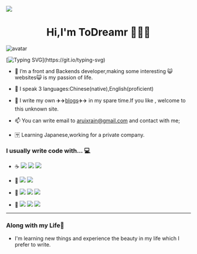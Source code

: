 <p>
  <img src="https://count.getloli.com/@:Xu?name=%3AXu&theme=booru-huggboo&padding=1&offset=1&align=top&scale=1&pixelated=1&darkmode=auto&num=7&prefix=434268">
</p>

<h1 align="center">Hi,I'm ToDreamr 🦢🦢🦢 </h1>

![avatar](https://scontent-hkg4-1.xx.fbcdn.net/v/t39.30808-6/466899729_485484317852747_5768009221894605819_n.jpg?stp=dst-jpg_s960x960&_nc_cat=106&ccb=1-7&_nc_sid=cc71e4&_nc_ohc=tYR5vp5zy6kQ7kNvgFPMDEf&_nc_zt=23&_nc_ht=scontent-hkg4-1.xx&_nc_gid=At_CPE3w4vemRo6KNNid9CD&oh=00_AYCKvu_e9nXcgcbzWuilfPZOJZVK38qbHTfYTBLoebxOLg&oe=673D5641)

[![Typing SVG](https://readme-typing-svg.herokuapp.com?color=%2336BCF7&center=true&vCenter=true&width=600&lines=Hi+there+👋,+I+am+Todreamr;+Welcome+to+My+Profile!;Over+2.5+years+of+programming+experience;Always+learning+new+things...+;)](https://git.io/typing-svg)


- 🔭  I’m a  front and Backends developer,making some interesting 😺websites😺 is my passion of life.

- 🌱  I speak 3 languages:Chinese(native),English(proficient)

- 💬  I write my own ✈️✈️[blogs](https://todreamr.github.io/)✈️✈️ in my spare time.If you like , welcome to this unknown site.

- 📫  You can write email to <aruixrain@gmail.com> and contact with me;

- 🈂️  Learning Japanese,working for a private company.
### I usually write code with... 💻

- ☕ [![](https://img.shields.io/badge/-C/C++-A8B9CC?logo=C++&logoColor=white)]() [![](https://img.shields.io/badge/-Java-E34F26?logo=java&logoColor=white)]() [![](https://img.shields.io/badge/-TypeScript-3776AB?logo=TypeScript&logoColor=ffffff)]()

- 🦣 [![](https://img.shields.io/badge/-HTML-3776AB?logo=HTML&logoColor=Red)]()  [![](https://img.shields.io/badge/-CSS-3776AB?logo=CSS&logoColor=pink)]()
- 🐇 [![](https://img.shields.io/badge/-MySQL-4479A1?logo=mysql&logoColor=white)]()  ![](https://img.shields.io/badge/-ubuntu-33aadd?style=flat-square&logo=ubuntu&logoColor=ffffff) ![](https://img.shields.io/badge/Oracle-4479A1?style=flat-square&logo=oracle&logoColor=red)
- 🌿 ![](https://img.shields.io/badge/-spring-6DB33?style=flat-square&logo=spring&logoColor=ffffff) ![](https://img.shields.io/badge/React-4479A1?style=flat-square&logo=Vue&logoColor=blue) ![](https://img.shields.io/badge/Vue-4479A1?style=flat-square&logo=Vue&logoColor=green)

<hr/>

### Along with my Life🐾

- I'm learning new things and experience the beauty in my life which I prefer to write.

